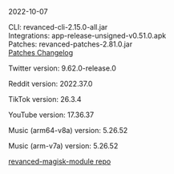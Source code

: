 2022-10-07
  
CLI: revanced-cli-2.15.0-all.jar  
Integrations: app-release-unsigned-v0.51.0.apk  
Patches: revanced-patches-2.81.0.jar  
[Patches Changelog](https://github.com/revanced/revanced-patches/releases/tag/v2.81.0)  

Twitter version: 9.62.0-release.0  

Reddit version: 2022.37.0  

TikTok version: 26.3.4  

YouTube version: 17.36.37  

Music (arm64-v8a) version: 5.26.52  

Music (arm-v7a) version: 5.26.52  

[revanced-magisk-module repo](https://github.com/j-hc/revanced-magisk-module)
